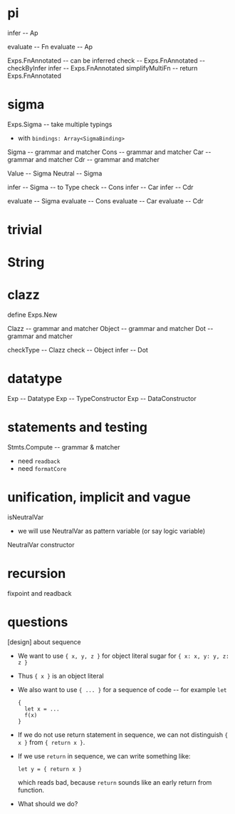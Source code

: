 # pi

infer -- Ap

evaluate -- Fn
evaluate -- Ap

Exps.FnAnnotated -- can be inferred
check -- Exps.FnAnnotated -- checkByInfer
infer -- Exps.FnAnnotated
simplifyMultiFn -- return Exps.FnAnnotated

# sigma

Exps.Sigma -- take multiple typings

- with `bindings: Array<SigmaBinding>`

Sigma -- grammar and matcher
Cons -- grammar and matcher
Car -- grammar and matcher
Cdr -- grammar and matcher

Value -- Sigma
Neutral -- Sigma

infer -- Sigma -- to Type
check -- Cons
infer -- Car
infer -- Cdr

evaluate -- Sigma
evaluate -- Cons
evaluate -- Car
evaluate -- Cdr

# trivial

# String

# clazz

define Exps.New

Clazz -- grammar and matcher
Object -- grammar and matcher
Dot -- grammar and matcher

checkType -- Clazz
check -- Object
infer -- Dot

# datatype

Exp -- Datatype
Exp -- TypeConstructor
Exp -- DataConstructor

# statements and testing

Stmts.Compute -- grammar & matcher

- need `readback`
- need `formatCore`

# unification, implicit and vague

isNeutralVar

- we will use NeutralVar as pattern variable (or say logic variable)

NeutralVar constructor

# recursion

fixpoint and readback

# questions

[design] about sequence

- We want to use `{ x, y, z }` for object literal sugar for `{ x: x, y: y, z: z }`

- Thus `{ x }` is an object literal

- We also want to use `{ ... }` for a sequence of code -- for example `let`

  ```
  {
    let x = ...
    f(x)
  }
  ```

- If we do not use return statement in sequence,
  we can not distinguish `{ x }` from `{ return x }`.

- If we use `return` in sequence, we can write something like:

  ```
  let y = { return x }
  ```

  which reads bad, because `return` sounds like an early return from function.

- What should we do?
